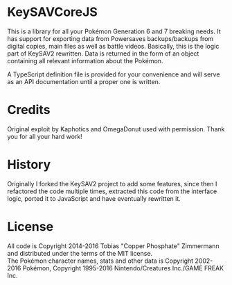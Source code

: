 # KeySAVCoreJS

This is a library for all your Pokémon Generation 6 and 7 breaking needs. It has support for exporting data from Powersaves backups/backups from digital copies, main files as well as battle videos.
Basically, this is the logic part of KeySAV2 rewritten. Data is returned in the form of an object containing all relevant information about the Pokémon.

A TypeScript definition file is provided for your convenience and will serve as an API documentation until a proper one is written.

# Credits

Original exploit by Kaphotics and OmegaDonut used with permission. Thank you for all your hard work!

# History

Originally I forked the KeySAV2 project to add some features, since then I refactored the code multiple times, extracted this code from the interface logic, ported it to JavaScript and have eventually rewritten it.

# License

All code is Copyright 2014-2016 Tobias "Copper Phosphate" Zimmermann and distributed under the terms of the MIT license.  
The Pokémon character names, stats and other data is Copyright 2002-2016 Pokémon, Copyright 1995-2016 Nintendo/Creatures Inc./GAME FREAK Inc.
